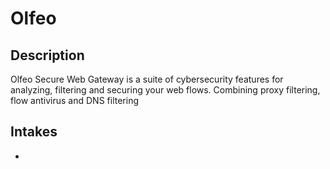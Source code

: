 # Olfeo

## Description

Olfeo Secure Web Gateway is a suite of cybersecurity features for analyzing, filtering and securing your web flows. Combining proxy filtering, flow antivirus and DNS filtering

## Intakes

-
